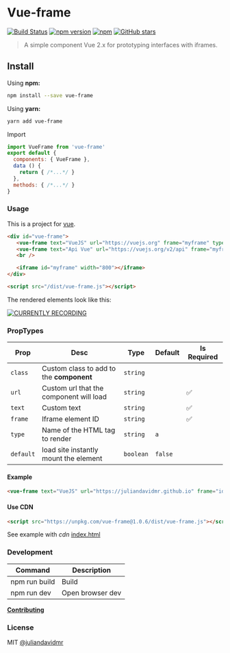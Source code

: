 # Vue-frame

[![Build Status](https://travis-ci.org/juliandavidmr/vue-frame.svg?branch=master)](https://travis-ci.org/juliandavidmr/vue-frame)
[![npm version](https://img.shields.io/npm/v/vue-frame.svg)](https://www.npmjs.com/package/vue-frame)
[![npm](https://img.shields.io/npm/dt/vue-frame.svg)](https://www.npmjs.com/package/vue-frame)
[![GitHub stars](https://img.shields.io/github/stars/juliandavidmr/vue-frame.svg?style=social&label=Star)](https://www.npmjs.com/package/vue-frame)

> A simple component Vue 2.x for prototyping interfaces with iframes.

## Install

Using **npm:**

```bash
npm install --save vue-frame
```

Using **yarn:**

```bash
yarn add vue-frame
```

Import

```js
import VueFrame from 'vue-frame'
export default {
  components: { VueFrame },
  data () {
    return { /*...*/ }
  },
  methods: { /*...*/ }
}
```

### Usage

This is a project for [vue](https://github.com/vuejs).

```html
<div id="vue-frame">
   <vue-frame text="VueJS" url="https://vuejs.org" frame="myframe" type="button" class="form-control"></vue-frame>
   <vue-frame text="Api Vue" url="https://vuejs.org/v2/api" frame="myframe" type="a"></vue-frame>
   <br />

   <iframe id="myframe" width="800"></iframe>
</div>

<script src="/dist/vue-frame.js"></script>
```

The rendered elements look like this:

[![CURRENTLY RECORDING](https://raw.githubusercontent.com/juliandavidmr/vue-frame/master/docs/gif.gif)](https://github.com/juliandavidmr/vue-frame)

### PropTypes

| Prop  | Desc          | Type  | Default | Is Required |
| ----- | ------------- | ----- | ------- | ------ |
| `class` | Custom class to add to the **component** | `string` |  |  |
| `url` | Custom url that the component will load | `string` |  | ✅ |
| `text` | Custom text | `string` |  | ✅ |
| `frame` | Iframe element ID | `string` | | ✅ |
| `type` | Name of the HTML tag to render | `string` | `a` | |
| `default` | load site instantly mount the element | `boolean` | `false` | |

#### Example

```html
<vue-frame text="VueJS" url="https://juliandavidmr.github.io" frame="idframe" type="div" class="form-control"></vue-frame>
```

#### Use CDN

```html
<script src="https://unpkg.com/vue-frame@1.0.6/dist/vue-frame.js"></script>
```

See example with _cdn_ [index.html](./index_cdn.html)

### Development

|Command|Description|
|---|---|
|npm run build|Build|
|npm run dev|Open browser dev|

[**Contributing**](./CONTRIBUTING.md)

### License

MIT [@juliandavidmr](https://github.com/juliandavidmr)